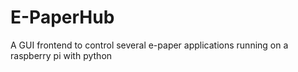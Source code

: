 # E-PaperHub
A GUI frontend to control several e-paper applications running on a raspberry pi with python
